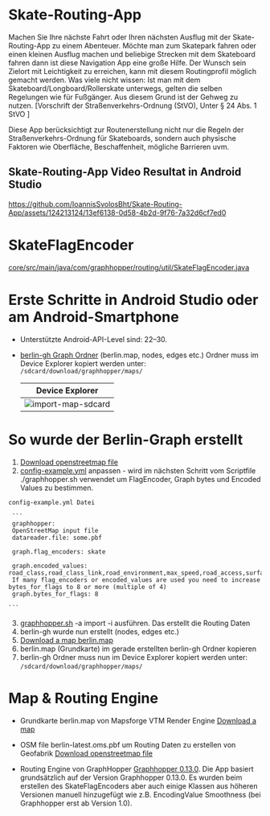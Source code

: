 # Skate-Routing-App
Machen Sie Ihre nächste Fahrt oder Ihren nächsten Ausflug mit der Skate-Routing-App zu einem Abenteuer. Möchte man zum Skatepark fahren oder einen kleinen Ausflug machen und beliebige Strecken mit dem Skateboard fahren dann ist diese Navigation App eine große Hilfe. Der Wunsch sein Zielort mit Leichtigkeit zu erreichen, kann mit diesem Routingprofil möglich gemacht werden. Was viele nicht wissen: Ist man mit dem Skateboard/Longboard/Rollerskate unterwegs, gelten die selben Regelungen wie für Fußgänger. Aus diesem Grund ist der Gehweg zu nutzen. [Vorschrift der Straßenverkehrs-Ordnung (StVO), Unter § 24 Abs. 1 StVO ]

Diese App berücksichtigt zur Routenerstellung nicht nur die Regeln der Straßenverkehrs-Ordnung für Skateboards, sondern auch physische Faktoren wie Oberfläche, Beschaffenheit, mögliche Barrieren uvm.



## Skate-Routing-App Video Resultat in Android Studio

https://github.com/IoannisSvolosBht/Skate-Routing-App/assets/124213124/13ef6138-0d58-4b2d-9f76-7a32d6cf7ed0

##

# SkateFlagEncoder 
[core/src/main/java/com/graphhopper/routing/util/SkateFlagEncoder.java](core/src/main/java/com/graphhopper/routing/util/SkateFlagEncoder.java)



# Erste Schritte in Android Studio oder am Android-Smartphone

* Unterstützte Android-API-Level sind: 22–30.


* [berlin-gh Graph Ordner](https://drive.google.com/drive/folders/1f0TnXo6IR2YehuK_q4PeIiljeIEktcyi?usp=drive_link) (berlin.map, nodes, edges etc.) Ordner muss im Device Explorer kopiert werden unter: ```/sdcard/download/graphhopper/maps/ ```
  
   Device Explorer            |
   :-------------------------:|
   ![import-map-sdcard](https://github.com/IoannisSvolosBht/Skate-Routing-App/assets/124213124/c2d8c3ff-6ee7-4a3e-89b5-88e9b1f23cd3) |


# So wurde der Berlin-Graph erstellt

  1. [Download openstreetmap file](https://download.geofabrik.de/europe/germany/berlin.html)
  2. [config-example.yml](config-example.yml) anpassen - wird im nächsten Schritt vom Scriptfile ./graphhopper.sh verwendet um FlagEncoder, Graph bytes und Encoded Values zu bestimmen.

    config-example.yml Datei
  
     ```
     graphhopper:
     OpenStreetMap input file
     datareader.file: some.pbf

     graph.flag_encoders: skate

     graph.encoded_values: road_class,road_class_link,road_environment,max_speed,road_access,surface,smoothness
     If many flag_encoders or encoded_values are used you need to increase bytes_for_flags to 8 or more (multiple of 4)
     graph.bytes_for_flags: 8
     
    ```  

  3. [graphhopper.sh](./graphhopper.sh) -a import -i <openstreetmapfile> ausführen. Das erstellt die Routing Daten
  4. berlin-gh wurde nun erstellt (nodes, edges etc.)
  5. [Download a map berlin.map](http://download.mapsforge.org/maps/)
  6. berlin.map (Grundkarte) im gerade erstellten berlin-gh Ordner kopieren
  7. berlin-gh Ordner muss nun im Device Explorer kopiert werden unter: ```/sdcard/download/graphhopper/maps/ ```




# Map & Routing Engine
* Grundkarte berlin.map von Mapsforge VTM Render Engine [Download a map](http://download.mapsforge.org/maps/)
  
* OSM file berlin-latest.oms.pbf um Routing Daten zu erstellen von Geofabrik [Download openstreetmap file](https://download.geofabrik.de/europe/germany/berlin.html)

* Routing Engine von GraphHopper [Graphhopper 0.13.0](https://github.com/graphhopper/graphhopper/tree/0.13). Die App basiert grundsätzlich auf der Version Graphhopper 0.13.0. Es wurden beim erstellen des SkateFlagEncoders aber auch einige Klassen aus höheren Versionen manuell hinzugefügt wie z.B. EncodingValue Smoothness (bei Graphhopper erst ab Version 1.0).




    
